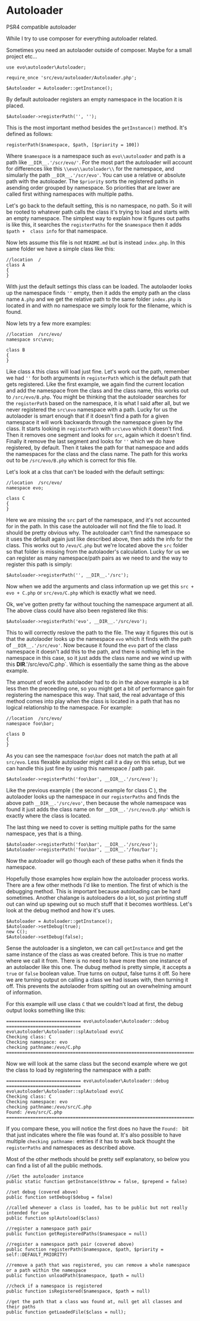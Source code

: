 # Autoloader
PSR4 compatible autoloader

While I try to use composer for everything autoloader related.

Sometimes you need an autolaoder outside of composer.  Maybe for a small project etc...

```
use evo\autoloader\Autoloader;

require_once 'src/evo/autoloader/Autoloader.php';

$Autoloader = Autoloader::getInstance();
```

By default autoloader registers an empty namespace in the location it is placed.  

```
$Autoloader->registerPath('', '');

```

This is the most important method besides the `getInstance()` method.  It's defined as follows:

```
registerPath($namespace, $path, [$priority = 100])
```

Where `$namespace` is a namespace such as `evo\\autoloader` and path is a path like `__DIR__.'/scr/evo/'`.  For the most part the autoloader will account for differences like this `\\evo\\autoloader\\` for the namespace, and simularly the path `__DIR__.'/scr/evo'`.  You can use a relative or absolute path with the autoloader.  The `$priority` sorts the registered paths in asending order grouped by namespace.  So priorities that are lower are called first withing namespaces with multiple paths.

Let's go back to the default setting, this is no namespace, no path.  So it will be rooted to whatever path calls the class it's trying to load and starts with an empty namespace.  The simplest way to explain how it figures out paths is like this, it searches the `registerPaths` for the `$namespace` then it adds `$path +  class info` for that namespace.

Now lets assume this file is not `README.md` but is instead `index.php`.  In this same folder we have a simple class like this:

```
//location  /
class A
{
}
```

With just the default settings this class can be loaded.  The autolaoder looks up the namespace finds `''` empty, then it adds the empty path an the class name `A.php` and we get the relative path to the same folder `index.php` is located in and with no namespace we simply look for the filename, which is found.

Now lets try a few more examples:

```
//location  /src/evo/
namespace src\evo;

class B
{
}
```

Like class `A` this class will load just fine.  Let's work out the path, remember we had `''` for both arguments in `registerPath` which is the default path that gets registered.  Like the first example, we again find the current location and add the namespace from the class and the class name, this works out to `/src/evo/B.php`.  You might be thinking that the autoloader searches for the `registerPath` based on the namespace, it is what I said after all, but we never registered the `src\evo` namespace with a path. Lucky for us the autolaoder is smart enough that if it doesn't find a path for a given namespace it will work backwards through the namespace given by the class.  It starts looking in `registerPath` with `src\evo` which it doesn't find. Then it removes one segment and looks for `src`, again which it doesn't find. Finally it remove the last segment and looks for `''` which we do have registered, by default.  Then it takes the path for that namespace and adds the namespaces for the class and the class name.  The path for this works out to be `/src/evo/B.php` which is correct for this file.

Let's look at a clss that can't be loaded with the default settings:

```
//location  /src/evo/
namespace evo;

class C
{
}
```

Here we are missing the `src` part of the namespace, and it's not accounted for in the path.  In this case the autoloader will not find the file to load.  It should be pretty obvious why. The autoloader can't find the namespace so it uses the default again just like described above, then adds the info for the class. This works out to `/evo/C.php` but we're located above the `src` folder so that folder is missing from the autolaoder's calculation.  Lucky for us we can register as many namespace/path pairs as we need to and the way to register this path is simply:

```
$Autoloader->registerPath('', __DIR__.'/src');
```

Now when we add the arguments and class information up we get this `src + evo + C.php` or `src/evo/C.php` which is exactly what we need.

Ok, we've gotten pretty far without touching the namespace argument at all.  The above class could have also been registered like this:

```
$Autoloader->registerPath('evo', __DIR__.'/src/evo');
```

This to will correctly reslove the path to the file.  The way it figures this out is that the autolaoder looks up the namespace `evo` which it finds with the path of `__DIR__.'/src/evo'`.  Now because it found the `evo` part of the class namespace it doesn't add this to the path, and there is nothing left in the namespace in this case, so it just adds the class name and we wind up with this __DIR__.'/src/evo/C.php`. Which is essentially the same thing as the above example.

The amount of work the autolaoder had to do in the above example is a bit less then the preceeding one, so you might get a bit of performance gain for registering the namespace this way.  That said, the real advantage of this method comes into play when the class is located in a path that has no logical relationship to the namespace.  For example:

```
//location  /src/evo/
namespace foo\bar;

class D
{
}
```

As you can see the namespace `foo\bar` does not match the path at all `src/evo`.  Less flexable autoloader might call it a day on this setup, but we can handle this just fine by using this namespace / path pair.

```
$Autoloader->registerPath('foo\bar', __DIR__.'/src/evo');
```

Like the previous example ( the second example for class C ), the autolaoder looks up the namespace in our `registerPaths` and finds the above path `__DIR__.'/src/evo'`, then because the whole namespace was found it just adds the class name on for `__DIR__.'/src/evo/D.php'` which is exactly where the class is located.

The last thing we need to cover is setting multiple paths for the same namespace, yes that is a thing.

```
$Autoloader->registerPath('foo\bar', __DIR__.'/src/evo');
$Autoloader->registerPath('foo\bar', __DIR__.'/foo/bar');
```

Now the autoloader will go though each of these paths when it finds the namespace.


Hopefully those examples how explain how the autoloader process works. There are a few other methods I'd like to mention.  The first of which is the debugging method.  This is important because autoloading can be hard sometimes.  Another chalange is autoloaders do a lot, so just printing stuff out can wind up spewing out so much stuff that it becomes worthless. Let's look at the debug method and how it's uses.

```
$Autoloader = Autoloader::getInstance();
$Autoloader->setDebug(true);
new C();
$Autoloader->setDebug(false);
```

Sense the autoloader is a singleton, we can call `getInstance` and get the same instance of the class as was created before.  This is true no matter where we call it from.  There is no need to have more then one instance of an autolaoder like this one. The dubug method is pretty simple, it accepts a `true` or `false` boolean value.  True turns on output, false turns it off.  So here we are turning output on calling a class we had issues with, then turning it off.  This prevents the autolaoder from spitting out an overwhelming amount of information. 

For this example will use class `C` that we couldn't load at first, the debug output looks something like this:

```
============================ evo\autoloader\Autoloader::debug ============================
evo\autoloader\Autoloader::splAutoload evo\C
Checking class: C
Checking namespace: evo
checking pathname:/evo/C.php
==========================================================================================
```

Now we will look at the same class but the second example where we got the class to load by registering the namespace with a path:

```
============================ evo\autoloader\Autoloader::debug ============================
evo\autoloader\Autoloader::splAutoload evo\C
Checking class: C
Checking namespace: evo
checking pathname:/evo/src/C.php
Found: /evo/src/C.php
==========================================================================================
```
If you compare these, you will notice the first does no have the `Found: ` bit that just indicates where the file was found at. It's also possible to have multiple `checking pathname:` entries if it has to walk back thought the `registerPaths` and namespaces as described above.

Most of the other methods should be pretty self explanatory, so below you can find a list of all the public methods.

```
//Get the autoloader instance
public static function getInstance($throw = false, $prepend = false)

//set debug (covered above)
public function setDebug($debug = false)

//called whenever a class is loaded, has to be public but not really intended for use
public function splAutoload($class)

//register a namespace path pair
public function getRegisteredPaths($namespace = null)

//register a namespace path pair (covered above)
public function registerPath($namespace, $path, $priority = self::DEFAULT_PRIORITY)

//remove a path that was registered, you can remove a whole namespace or a path within the namespace
public function unloadPath($namespace, $path = null)

//check if a namespace is registered
public function isRegistered($namespace, $path = null)

//get the path that a class was found at, null get all classes and their paths
public function getLoadedFile($class = null);

``` 






